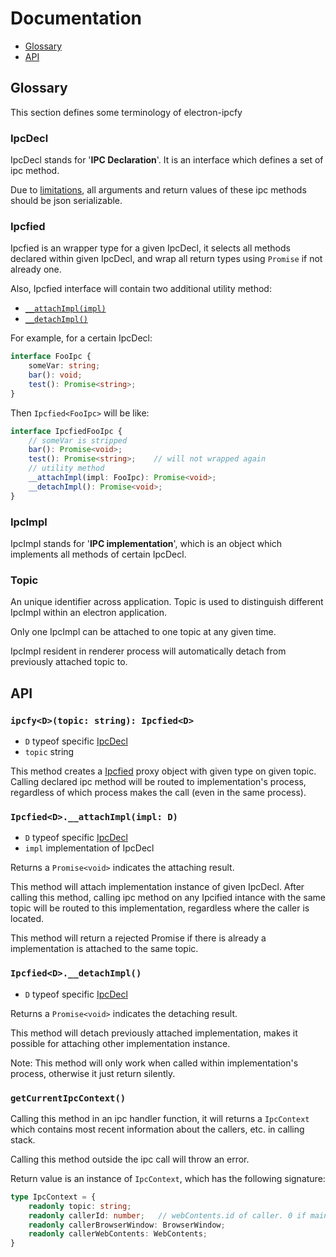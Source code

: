 # Documentation

* [Glossary](#glossary)
* [API](#api)

## Glossary

This section defines some terminology of electron-ipcfy

### IpcDecl

IpcDecl stands for '**IPC Declaration**'. It is an interface which defines a set of ipc method. 

Due to [limitations](../README.md#limitations), all arguments and return values of these ipc methods should be json serializable.

### Ipcfied

Ipcfied is an wrapper type for a given IpcDecl, it selects all methods declared within given IpcDecl, and wrap all return types using `Promise` if not already one.

Also, Ipcfied interface will contain two additional utility method:

* [`__attachImpl(impl)`](#ipcfiedd.__attachimplimpl-d)
* [`__detachImpl()`](#ipcfiedd.__detachimpl)

For example, for a certain IpcDecl: 

```ts
interface FooIpc {
    someVar: string;
    bar(): void;
    test(): Promise<string>;
}
```

Then `Ipcfied<FooIpc>` will be like:

```ts
interface IpcfiedFooIpc {
    // someVar is stripped
    bar(): Promise<void>;
    test(): Promise<string>;    // will not wrapped again
    // utility method
    __attachImpl(impl: FooIpc): Promise<void>;
    __detachImpl(): Promise<void>;
}
```

### IpcImpl

IpcImpl stands for '**IPC implementation**', which is an object which implements all methods of certain IpcDecl.

### Topic

An unique identifier across application. Topic is used to distinguish different IpcImpl within an electron application.

Only one IpcImpl can be attached to one topic at any given time.

IpcImpl resident in renderer process will automatically detach from previously attached topic to.

## API

### `ipcfy<D>(topic: string): Ipcfied<D>`

* `D` typeof specific [IpcDecl](#ipcdecl)
* `topic` string

This method creates a [Ipcfied](#ipcfied) proxy object with given type on given topic. Calling declared ipc method will be routed to implementation's process, regardless of which process makes the call (even in the same process).

### `Ipcfied<D>.__attachImpl(impl: D)`

* `D` typeof specific [IpcDecl](#ipcdecl)
* `impl` implementation of IpcDecl

Returns a `Promise<void>` indicates the attaching result.

This method will attach implementation instance of given IpcDecl. After calling this method, calling ipc method on any Ipcified intance with the same topic will be routed to this implementation, regardless where the caller is located.

This method will return a rejected Promise if there is already a implementation is attached to the same topic.

### `Ipcfied<D>.__detachImpl()`

* `D` typeof specific [IpcDecl](#ipcdecl)

Returns a `Promise<void>` indicates the detaching result.

This method will detach previously attached implementation, makes it possible for attaching other implementation instance.

Note: This method will only work when called within implementation's process, otherwise it just return silently.

### `getCurrentIpcContext()`

Calling this method in an ipc handler function, it will returns a `IpcContext` which contains most recent information about the callers, etc. in calling stack.

Calling this method outside the ipc call will throw an error.

Return value is an instance of `IpcContext`, which has the following signature:

```ts
type IpcContext = {
    readonly topic: string;
    readonly callerId: number;   // webContents.id of caller. 0 if main process.
    readonly callerBrowserWindow: BrowserWindow;
    readonly callerWebContents: WebContents;
}
```
